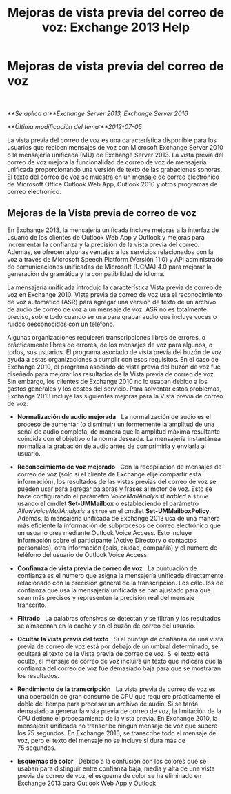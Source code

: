 ﻿---
title: 'Mejoras de vista previa del correo de voz: Exchange 2013 Help'
TOCTitle: Mejoras de vista previa del correo de voz
ms:assetid: 1fcccec1-4edc-40b8-948c-111647d7d770
ms:mtpsurl: https://technet.microsoft.com/es-es/library/JJ150501(v=EXCHG.150)
ms:contentKeyID: 48267880
ms.date: 05/22/2018
mtps_version: v=EXCHG.150
ms.translationtype: MT
---

# Mejoras de vista previa del correo de voz

 

_**Se aplica a:**Exchange Server 2013, Exchange Server 2016_

_**Última modificación del tema:**2012-07-05_

La vista previa del correo de voz es una característica disponible para los usuarios que reciben mensajes de voz con Microsoft Exchange Server 2010 o la mensajería unificada (MU) de Exchange Server 2013. La vista previa del correo de voz mejora la funcionalidad de correo de voz de mensajería unificada proporcionando una versión de texto de las grabaciones sonoras. El texto del correo de voz se muestra en un mensaje de correo electrónico de Microsoft Office Outlook Web App, Outlook 2010 y otros programas de correo electrónico.

## Mejoras de la Vista previa de correo de voz

En Exchange 2013, la mensajería unificada incluye mejoras a la interfaz de usuario de los clientes de Outlook Web App y Outlook y mejoras para incrementar la confianza y la precisión de la vista previa del correo. Además, se ofrecen algunas ventajas a los servicios relacionados con la voz a través de Microsoft Speech Platform (Versión 11.0) y API administrado de comunicaciones unificadas de Microsoft (UCMA) 4.0 para mejorar la generación de gramática y la compatibilidad de idioma.

La mensajería unificada introdujo la característica Vista previa de correo de voz en Exchange 2010. Vista previa de correo de voz usa el reconocimiento de voz automático (ASR) para agregar una versión de texto de un archivo de audio de correo de voz a un mensaje de voz. ASR no es totalmente preciso, sobre todo cuando se usa para grabar audio que incluye voces o ruidos desconocidos con un teléfono.

Algunas organizaciones requieren transcripciones libres de errores, o prácticamente libres de errores, de los mensajes de voz para algunos, o todos, sus usuarios. El programa asociado de vista previa del buzón de voz ayuda a estas organizaciones a cumplir con esos requisitos. En el caso de Exchange 2010, el programa asociado de vista previa del buzón de voz fue diseñado para mejorar los resultados de la Vista previa de correo de voz. Sin embargo, los clientes de Exchange 2010 no lo usaban debido a los gastos generales y los costos del servicio. Para solventar estos problemas, Exchange 2013 incluye las siguientes mejoras para la Vista previa de correo de voz:

  - **Normalización de audio mejorada**   La normalización de audio es el proceso de aumentar (o disminuir) uniformemente la amplitud de una señal de audio completa, de manera que la amplitud máxima resultante coincida con el objetivo o la norma deseada. La mensajería instantánea normaliza la grabación de audio antes de comprimirla y enviarla al usuario.

  - **Reconocimiento de voz mejorado**   Con la recopilación de mensajes de correo de voz (sólo si el cliente de Exchange elije compartir esta información), los resultados de las vistas previas del correo de voz se pueden usar para agregar palabras y frases al motor de voz. Esto se hace configurando el parámetro *VoiceMailAnalysisEnabled* a `$true` usando el cmdlet **Set-UMMailbox** o estableciendo el parámetro *AllowVoiceMailAnalysis* a `$true` en el cmdlet **Set-UMMailboxPolicy**. Además, la mensajería unificada de Exchange 2013 usa de una manera más eficiente la información de subprocesos de correo electrónico que un usuario crea mediante Outlook Voice Access. Esto incluye información sobre el participante (Active Directory o contactos personales), otra información (país, ciudad, compañía) y el número de teléfono del usuario de Outlook Voice Access.

  - **Confianza de vista previa de correo de voz**   La puntuación de confianza es el número que asigna la mensajería unificada directamente relacionado con la precisión general de la transcripción. Los cálculos de confianza que usa la mensajería unificada se han ajustado para que sean más precisos y representen la precisión real del mensaje transcrito.

  - **Filtrado**   La palabras ofensivas se detectan y se filtran y los resultados se almacenan en la caché y en el buzón de correo del usuario.

  - **Ocultar la vista previa del texto**   Si el puntaje de confianza de una vista previa de correo de voz está por debajo de un umbral determinado, se ocultará el texto de la Vista previa de correo de voz. Si el texto está oculto, el mensaje de correo de voz incluirá un texto que indicará que la confianza del correo de voz fue demasiado baja para que se mostraran los resultados.

  - **Rendimiento de la transcripción**   La vista previa de correo de voz es una operación de gran consumo de CPU que requiere prácticamente el doble del tiempo para procesar un archivo de audio. Si se tarda demasiado a generar la vista previa de correo de voz, la limitación de la CPU detiene el procesamiento de la vista previa. En Exchange 2010, la mensajería unificada no transcribe ningún mensaje de voz que supere los 75 segundos. En Exchange 2013, se transcribe todo el mensaje de voz, pero el texto del mensaje no se incluye si dura más de 75 segundos.

  - **Esquemas de color**   Debido a la confusión con los colores que se usaban para distinguir entre confianza baja, media y alta de una vista previa de correo de voz, el esquema de color se ha eliminado en Exchange 2013 para Outlook Web App y Outlook.

